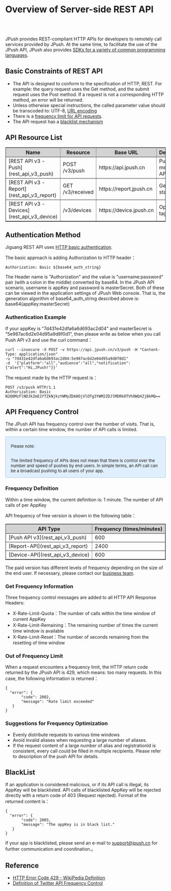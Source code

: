 # Overview of Server-side REST API
<br><br>

JPush provides REST-compliant HTTP APIs for developers to remotely call services provided by JPush.
At the same time, to facilitate the use of the JPush API, JPush also provides [SDKs for a variety of common programming languages](../../resources/#sdk_1).

## Basic Constraints of REST API

* The API is designed to conform to the specification of HTTP, REST. For example: the query request uses the Get method, and the submit request uses the Post method. If a request is not a corresponding HTTP method, an error will be returned.
* Unless otherwise special instructions, the called parameter value should be transcoded to: UTF-8, [URL encoding](https://en.wikipedia.org/wiki/Percent-encoding)
* There is a [frequency limit for API requests](#api_1).
* The API request has a [blacklist mechanism](#blacklist)

## API Resource List

<div class="table-d" align="center" >
    <table border="1" width = "100%">
        <tr  bgcolor="#D3D3D3" >
            <th>Name</th>
            <th>Resource</th>
            <th>Base URL</th>
            <th>Description</th>
        </tr><tr>
            <td>[REST API v3 - Push](rest_api_v3_push)</td>
            <td>POST /v3/push</td>
            <td>https://api.jpush.cn</td>
            <td>Push message API</td>
        </tr><tr>
            <td>[REST API v3 - Report](rest_api_v3_report)</td>
            <td>GET /v3/received</td>
            <td>https://report.jpush.cn</td>
            <td>Get statistics</td>
        </tr><tr>
            <td>[REST API v3 - Devices](rest_api_v3_device)</td>
            <td>/v3/devices</td>
            <td>https://device.jpush.cn</td>
            <td>Operate tag,alias</td>
        </tr>
    </table>
</div>

## Authentication Method

Jiguang REST API uses [HTTP basic authentication](https://en.wikipedia.org/wiki/Basic_access_authentication).

The basic approach is adding Authorization to HTTP header：

```
Authorization: Basic ${base64_auth_string}
```

The Header name is "Authorization" and the value is "username:password" pair (with a colon in the middle) converted by base64. In the JPush API scenario, username is appKey and password is masterSecret. Both of these can be viewed in the application settings of JPush Web console. That is, the generation algorithm of base64_auth_string described above is: base64(appKey:masterSecret)

### Authentication Example
If your appKey is "7d431e42dfa6a6d693ac2d04" and masterSecret is "5e987ac6d2e04d95a9d8f0d1", then please write as below when you call Push API v3 and use the curl command：

```
curl --insecure -X POST -v https://api.jpush.cn/v3/push -H "Content-Type: application/json"
-u "7d431e42dfa6a6d693ac2d04:5e987ac6d2e04d95a9d8f0d1"
-d  '{"platform":"all","audience":"all","notification":{"alert":"Hi,JPush!"}}'
```

The request made by the HTTP request is：

```
POST /v3/push HTTP/1.1
Authorization: Basic N2Q0MzFlNDJkZmE2YTZkNjkzYWMyZDA0OjVlOTg3YWM2ZDJlMDRkOTVhOWQ4ZjBkMQ==
```

## API Frequency Control

The JPush API has frequency control over the number of visits. That is, within a certain time window, the number of API calls is limited.

<div style="font-size:13px;background: #E0EFFE;border: 1px solid #ACBFD7;border-radius: 3px;padding: 8px 16px;  padding-bottom: 0;margin-bottom: 0;">
<p>Please note:<br> 
<p>The limited frequency of APIs does not mean that there is control over the number and speed of pushes by end users. In simple terms, an API call can be a broadcast pushing to all users of your app.</p>
</p>
</div>

### Frequency Definition

Within a time window, the current definition is: 1 minute. The number of API calls of per AppKey

API frequency of free version is shown in the following table：

<div class="table-d" align="center" >
    <table border="1" width = "100%">
        <tr  bgcolor="#D3D3D3" >
            <th>API Type</th>
            <th>Frequency (times/minutes)</th>
        </tr><tr>
            <td>[Push API v3](rest_api_v3_push)</td>
            <td>600</td>
        </tr><tr>
            <td>[Report-API](rest_api_v3_report)</td>
            <td>2400</td>
        </tr><tr>
            <td>[Device-API](rest_api_v3_device)</td>
            <td>600</td>
        </tr>
    </table>
</div>

The paid version has different levels of frequency depending on the size of the end user. If necessary, please contact our [business team](https://www.jiguang.cn/accounts/business_contact?fromPage=push_doc).

### Get Frequency Information

Three frequency control messages are added to all HTTP API Response Headers:

* X-Rate-Limit-Quota：The number of calls within the time window of current AppKey
* X-Rate-Limit-Remaining：The remaining number of times the current time window is available
* X-Rate-Limit-Reset：The number of seconds remaining from the resetting of time window

### Out of Frequency Limit

When a request encounters a frequency limit, the HTTP return code returned by the JPush API is 429, which means: too many requests. In this case, the following information is returned：

```
{
  "error": {
       "code": 2002, 
       "message": "Rate limit exceeded"
   }
}
```

### Suggestions for Frequency Optimization

* Evenly distribute requests to various time windows
* Avoid invalid aliases when requesting a large number of aliases.
* If the request content of a large number of alias and registrationId is consistent, every call could be filled in multiple recipients. Please refer to description of the push API for details.

## BlackList

If an application is considered malicious, or if its API call is illegal, its AppKey will be blacklisted. API calls of blacklisted AppKey will be rejected directly with a return code of 403 (Request rejected). Format  of the returned content is：

```
{
  "error": {
       "code": 2003,
       "message": "The appKey is in black list."
   }
}
```

If your app is blacklisted, please send an e-mail to support@jpush.cn for further communication and coordination.。

## Reference

* [HTTP Error Code 429 - WikiPedia Definition](http://en.wikipedia.org/wiki/List_of_HTTP_status_codes#4xx_Client_Error)
* [Definition of Twitter API Frequency Control](https://dev.twitter.com/docs/rate-limiting/1.1)
